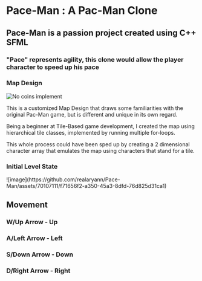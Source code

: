 # Pace-Man : A Pac-Man Clone

## Pace-Man is a passion project created using C++ SFML 
### "Pace" represents agility, this clone would allow the player character to speed up his pace

<h3> Map Design </h3>

![No coins implement](https://github.com/realaryann/Pace-Man/assets/70107111/9f1e581c-a9f0-4a92-930f-a363f44e2a44)

<p>This is a customized Map Design that draws some familiarities with the original Pac-Man game, but is different and unique in its own regard.</p>
<p>Being a beginner at Tile-Based game development, I created the map using hierarchical tile classes, implemented by running multiple for-loops.</p>
<p>This whole process could have been sped up by creating a 2 dimensional character array that emulates the map using characters that stand for a tile.</p>

<h3>Initial Level State</h3>
![image](https://github.com/realaryann/Pace-Man/assets/70107111/f71656f2-a350-45a3-8dfd-76d825d31ca1)

<h2>Movement</h2>
<h3>W/Up Arrow - Up</h3>
<h3>A/Left Arrow - Left</h3>
<h3>S/Down Arrow - Down</h3>
<h3>D/Right Arrow - Right</h3>



